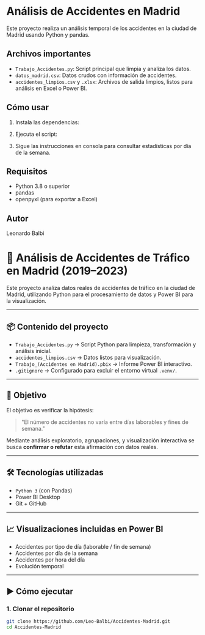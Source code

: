 # Análisis de Accidentes en Madrid

Este proyecto realiza un análisis temporal de los accidentes en la ciudad de Madrid usando Python y pandas.

## Archivos importantes

- `Trabajo_Accidentes.py`: Script principal que limpia y analiza los datos.
- `datos_madrid.csv`: Datos crudos con información de accidentes.
- `accidentes_limpios.csv` y `.xlsx`: Archivos de salida limpios, listos para análisis en Excel o Power BI.

## Cómo usar

1. Instala las dependencias:


2. Ejecuta el script:



3. Sigue las instrucciones en consola para consultar estadísticas por día de la semana.

## Requisitos

- Python 3.8 o superior
- pandas
- openpyxl (para exportar a Excel)

## Autor

Leonardo Balbi
# 🧠 Análisis de Accidentes de Tráfico en Madrid (2019–2023)

Este proyecto analiza datos reales de accidentes de tráfico en la ciudad de Madrid, utilizando Python para el procesamiento de datos y Power BI para la visualización.

---

## 📦 Contenido del proyecto

- `Trabajo_Accidentes.py` → Script Python para limpieza, transformación y análisis inicial.
- `accidentes_limpios.csv` → Datos listos para visualización.
- `Trabajo_(Accidentes en Madrid).pbix` → Informe Power BI interactivo.
- `.gitignore` → Configurado para excluir el entorno virtual `.venv/`.

---

## 🎯 Objetivo

El objetivo es verificar la hipótesis:

> "El número de accidentes no varía entre días laborables y fines de semana."

Mediante análisis exploratorio, agrupaciones, y visualización interactiva se busca **confirmar o refutar** esta afirmación con datos reales.

---

## 🛠 Tecnologías utilizadas

- `Python 3` (con Pandas)
- Power BI Desktop
- Git + GitHub

---

## 📈 Visualizaciones incluidas en Power BI

- Accidentes por tipo de día (laborable / fin de semana)
- Accidentes por día de la semana
- Accidentes por hora del día
- Evolución temporal

---

## ▶ Cómo ejecutar

### 1. Clonar el repositorio

```bash
git clone https://github.com/Leo-Balbi/Accidentes-Madrid.git
cd Accidentes-Madrid
